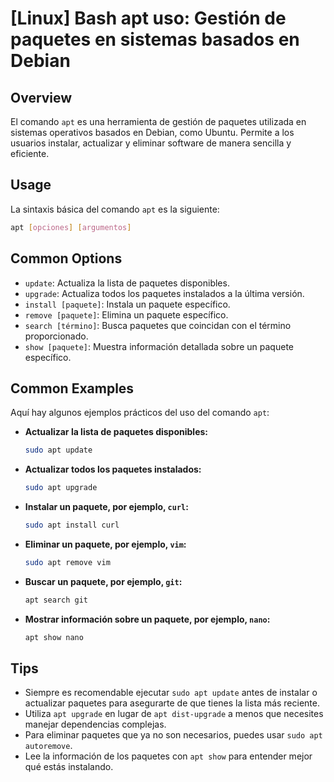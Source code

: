 # [Linux] Bash apt uso: Gestión de paquetes en sistemas basados en Debian

## Overview
El comando `apt` es una herramienta de gestión de paquetes utilizada en sistemas operativos basados en Debian, como Ubuntu. Permite a los usuarios instalar, actualizar y eliminar software de manera sencilla y eficiente.

## Usage
La sintaxis básica del comando `apt` es la siguiente:

```bash
apt [opciones] [argumentos]
```

## Common Options
- `update`: Actualiza la lista de paquetes disponibles.
- `upgrade`: Actualiza todos los paquetes instalados a la última versión.
- `install [paquete]`: Instala un paquete específico.
- `remove [paquete]`: Elimina un paquete específico.
- `search [término]`: Busca paquetes que coincidan con el término proporcionado.
- `show [paquete]`: Muestra información detallada sobre un paquete específico.

## Common Examples
Aquí hay algunos ejemplos prácticos del uso del comando `apt`:

- **Actualizar la lista de paquetes disponibles:**
  ```bash
  sudo apt update
  ```

- **Actualizar todos los paquetes instalados:**
  ```bash
  sudo apt upgrade
  ```

- **Instalar un paquete, por ejemplo, `curl`:**
  ```bash
  sudo apt install curl
  ```

- **Eliminar un paquete, por ejemplo, `vim`:**
  ```bash
  sudo apt remove vim
  ```

- **Buscar un paquete, por ejemplo, `git`:**
  ```bash
  apt search git
  ```

- **Mostrar información sobre un paquete, por ejemplo, `nano`:**
  ```bash
  apt show nano
  ```

## Tips
- Siempre es recomendable ejecutar `sudo apt update` antes de instalar o actualizar paquetes para asegurarte de que tienes la lista más reciente.
- Utiliza `apt upgrade` en lugar de `apt dist-upgrade` a menos que necesites manejar dependencias complejas.
- Para eliminar paquetes que ya no son necesarios, puedes usar `sudo apt autoremove`.
- Lee la información de los paquetes con `apt show` para entender mejor qué estás instalando.